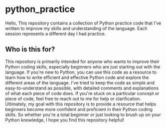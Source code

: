 # python_practice
Hello,
This repository contains a collection of Python practice code that I've written to improve my skills and understanding of the language. Each session represents a different day I had practice.
## Who is this for?
This repository is primarily intended for anyone who wants to improve their Python coding skills, especially beginners who are just starting out with the language. If you're new to Python, you can use this code as a resource to learn how to write efficient and effective Python code and explore the different areas of the language. I've tried to keep the code as simple and easy-to-understand as possible, with detailed comments and explanations of what each piece of code does. If you're stuck on a particular concept or piece of code, feel free to reach out to me for help or clarification. Ultimately, my goal with this repository is to provide a resource that helps beginners become more confident and proficient in their Python coding skills. So whether you're a total beginner or just looking to brush up on your Python knowledge, I hope you find this repository helpful!
